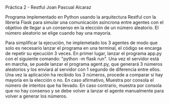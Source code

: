 Práctica 2 - Restful
Joan Pascual Alcaraz

Programa implementado en Python usando la arquitectura Restful con la librería 
Flask para simular una comunicación asíncrona entre agentes con el objetivo de 
llegar a un consenso en la elección de un número aleatorio. El número aleatorio 
se elige cuando hay una mayoría.

Para simplificar la ejecución, he implemetado los 3 agentes de modo que solo es 
necesario lanzar el programa en una terminal, el código se encarga de repetir su 
ejecución 3 veces. En primer lugar, lanzar el programa app.py con el siguiente 
comando: "python -m flask run". Una vez el servidor está en marcha, se puede lanzar 
el programa agent.py, que generará 3 números aleatorios y los enviará al servidor 
con 1 segundo de diferencia entre ellos. Una vez la aplicación ha recibido los 
3 números, procede a comparar si hay mayoría en la elección o no. En caso 
afirmativo, Muestra por consola el número de intentos que ha llevado. En caso 
contrario, muestra por consola que no hay consenso y se debe volver a lanzar 
el agente manualmente para volver a generar los números.
